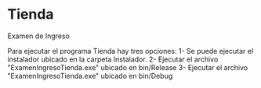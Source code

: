 # Tienda
Examen de Ingreso

Para ejecutar el programa Tienda hay tres opciones: 
1- Se puede ejecutar el instalador ubicado en la carpeta Instalador.
2- Ejecutar el archivo "ExamenIngresoTienda.exe" ubicado en bin/Release
3- Ejecutar el archivo "ExamenIngresoTienda.exe" ubicado en bin/Debug
